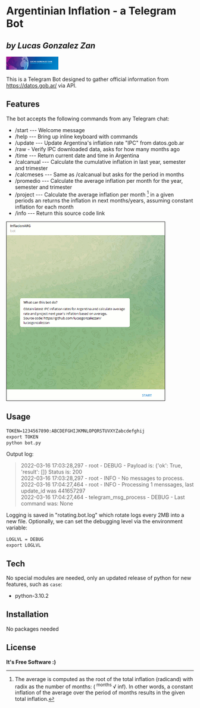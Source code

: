 
# Argentinian Inflation - a Telegram Bot
## _by Lucas Gonzalez Zan_



 <img src="logo.jpg"  width="140" height="35" href="https://www.linkedin.com/in/lucasgonzalezzan" />


This is a Telegram Bot designed to gather official information from https://datos.gob.ar/ via API.


## Features

The bot accepts the following commands from any Telegram chat:

- /start 	---	Welcome message
- /help  	---	Bring up inline keyboard with commands
- /update  	---	Update Argentina's inflation rate "IPC" from datos.gob.ar
- /raw - Verify IPC downloaded data, asks for how many months ago
- /time  	---	Return current date and time in Argentina
- /calcanual   --- Calculate the cumulative inflation in last year, semester and trimester
- /calcmeses  ---	Same as /calcanual  but asks for the period in months
- /promedio --- Calculate the average inflation per month for the year, semester and trimester
- /project --- Calculate the average inflation per month [^1] in a given periods an returns the inflation in next months/years, assuming constant inflation for each month
- /info --- Return this source code link

[^1]: The average is computed as the root of the total inflation (radicand) with radix as the number of months:
(<sup> months </sup> √ inf). In other words, a constant inflation of the average over the period of months results in the given total inflation.

<!-- [![](livebot.gif), align=center]()
 --> 

 <img src="livebot.gif"   border="1" align="center" />


## Usage

 ```
TOKEN=1234567890:ABCDEFGHIJKMNLOPQRSTUVXYZabcdefghij 
export TOKEN
python bot.py
```

Output log:
> 2022-03-16 17:03:28,297 - root - DEBUG - Payload is: {'ok': True, 'result': []} Status is: 200 <br/>
> 2022-03-16 17:03:28,297 - root - INFO - No messages to process. <br/>
> 2022-03-16 17:04:27,464 - root - INFO - Processing 1 menssages, last update_id was 441657297 <br/>
> 2022-03-16 17:04:27,464 - telegram_msg_process - DEBUG - Last command was: None <br/>

Logging is saved in "rotating.bot.log" which rotate logs every 2MB into a new file. Optionally, we can set the debugging level via the environment variable:
``` 
LOGLVL = DEBUG
export LOGLVL
```





## Tech

No special modules are needed, only an updated release of python for new features, such as `case`:

- python-3.10.2


## Installation

No packages needed


## License



**It's Free Software :)**